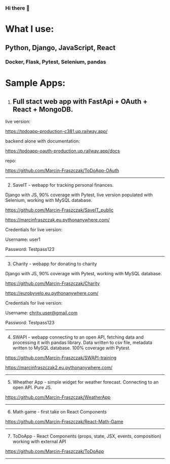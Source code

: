 ### Hi there 👋

<!--
**Marcin-Fraszczak/Marcin-Fraszczak** is a ✨ _special_ ✨ repository because its `README.md` (this file) appears on your GitHub profile.

Here are some ideas to get you started:

- 🔭 I’m currently working on ...
- 🌱 I’m currently learning ...
- 👯 I’m looking to collaborate on ...
- 🤔 I’m looking for help with ...
- 💬 Ask me about ...
- 📫 How to reach me: ...
- 😄 Pronouns: ...
- ⚡ Fun fact: ...
-->


# What I use:

## Python, Django, JavaScript, React
### Docker, Flask, Pytest, Selenium, pandas

# Sample Apps:
1) ## Full stact web app with FastApi + OAuth + React + MongoDB.
live version:

https://todoapp-production-c381.up.railway.app/

backend alone with documentation:

https://todoapp-oauth-production.up.railway.app/docs

repo:

https://github.com/Marcin-Fraszczak/ToDoApp-OAuth

---
2) SaveIT - webapp for tracking personal finances.

Django with JS, 90% coverage with Pytest, live version populated with Selenium, working with MySQL database.

https://github.com/Marcin-Fraszczak/SaveIT_public

https://marcinfraszczak.eu.pythonanywhere.com/

Credentials for live version:

Username: user1

Password: Testpass123

---
3) Charity - webapp for donating to charity

Django with JS, 90% coverage with Pytest, working with MySQL database.

https://github.com/Marcin-Fraszczak/Charity

https://eurobyvelo.eu.pythonanywhere.com/

Credentials for live version:

Username: chrity.user@gmail.com

Password: Testpass123

---
4) SWAPI - webapp connecting to an open API, fetching data and processing it with pandas library. Data written to csv file, metadata written to MySQL database. 100% coverage with Pytest.

https://github.com/Marcin-Fraszczak/SWAPI-training

https://marcinfraszczak2.eu.pythonanywhere.com/

---
5) Wheather App - simple widget for weather forecast. Connecting to an open API. Pure JS.

https://github.com/Marcin-Fraszczak/WeatherApp

---
6) Math game - first take on React Components

https://github.com/Marcin-Fraszczak/React-Math-Game

---

7) ToDoApp - React Components (props, state, JSX, events, composition) working with external API

https://github.com/Marcin-Fraszczak/ToDoApp

---
